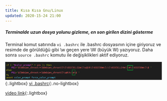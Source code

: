 ```yaml
---
title: Kısa Kısa Gnu/Linux
updated: 2020-15-24 21:00
---
```


##### Terminalde uzun dosya yolunu gizleme, en son girilen dizini gösterme

Terminal komut satırında `vi .bashrc` ile .bashrc dosyasının içine giriyoruz ve  resimde de görüldüğü gibi  \w geçen yere \W (büyük W) yazıyoruz. Daha sonra `source .bashrc` komutu ile değişiklikleri aktif ediyoruz. 

![vi .bashrc](../assets/kisa-kisa-linux/dosya-yolu-gizleme.png){:.lightbox}
[vi .bashrc](../assets/kisa-kisa-linux/dosya-yolu-gizleme.png){:.no-lightbox}

[video link](https://youtu.be/iWowJBRMtpc?t=90s){:.lightbox}


